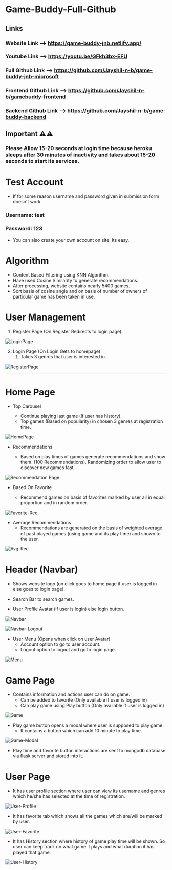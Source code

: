 # Game-Buddy-Full-Github

## Links

### Website Link --> https://game-buddy-jnb.netlify.app/
### Youtube Link --> https://youtu.be/GFkh3bx-EFU
### Full Github Link --> https://github.com/Jayshil-n-b/game-buddy-jnb-microsoft
### Frontend Github Link --> https://github.com/Jayshil-n-b/gamebuddy-frontend
### Backend Github Link --> https://github.com/Jayshil-n-b/game-buddy-backend

## Important ⚠️⚠️

### Please Allow 15-20 seconds at login time because heroku sleeps after 30 minutes of inactivity and takes about 15-20 seconds to start its services.

# Test Account

- If for some reason username and password given in submission form doesn't work.

### Username: test

### Password: 123

- You can also create your own account on site. Its easy.

# Algorithm

- Content Based Filtering using KNN Algorithm.
- Have used Cosine Similarity to generate recommendations.
- After processing, website contains nearly 5400 games.
- Sort basis of cosine angle and on basis of number of owners of particular game has been taken in use.

# User Management

1. Register Page (On Register Redirects to login page).

![LoginPage](./SS/Login-Page.png)

2. Login Page (On Login Gets to homepage)
   1. Takes 3 genres that user is interested in.

![RegisterPage](./SS/Register-Page.png)

---

# Home Page

- Top Carousel

  - Continue playing last game (If user has history).
  - Top games (Based on popularity) in chosen 3 genres at registration time.

![HomePage](./SS/Home-Page.png)

- Recommendations

  - Based on play times of games generate recommendations and show them. (100 Recommendations). Randomizing order to allow user to discover new games fast.

![Recommendation Page](./SS/Recommendation-Page.png)

- Based On Favorite

  - Recommend games on basis of favorites marked by user all in equal proportion and in random order.

![Favorite-Rec](./SS/Favorite-Rec-Page.png)

- Average Recommendations
  - Recommendations are generated on the basis of weighted average of past played games (using game and its play time) and shown to the user.

![Avg-Rec](./SS/Avg-Rec-Page.png)

# Header (Navbar)

- Shows website logo (on click goes to home page if user is logged in else goes to login page).

- Search Bar to search games.

- User Profile Avatar (if user is login) else login button.

![Navbar](./SS/Navbar.jpg)

![Navbar-Logout](./SS/Navbar-Logout.jpg)

- User Menu (Opens when click on user Avatar)
  - Account option to go to user account.
  - Logout option to logout and go to login page.

![Menu](./SS/Menu.jpg)

# Game Page

- Contains information and actions user can do on game.
  - Can be added to favorite (Only available if user is logged in)
  - Can play game using Play button (Only available if user is logged in)

![Game](./SS/Game-Page.jpg)

- Play game button opens a modal where user is supposed to play game.
  - It contains a button which can add 10 minute to play time.

![Game-Modal](./SS/Game-Modal.jpg)

- Play time and favorite button interactions are sent to mongodb database via flask server and stored into it.

# User Page

- It has user profile section where user can view its username and genres which he/she has selected at the time of registration.

![User-Profile](./SS/User-Profile.jpg)

- It has favorite tab which shows all the games which are/will be marked by user.

![User-Favorite](./SS/User-Favorite.jpg)

- It has History section where history of game play time will be shown. So user can keep track on what game it plays and what duration it has played that game.

![User-History](./SS/User-History.jpg)

